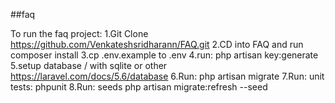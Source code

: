 ##faq

To run the faq project:
1.Git Clone https://github.com/Venkateshsridharann/FAQ.git
2.CD into FAQ and run composer install
3.cp .env.example to .env
4.run: php artisan key:generate
5.setup database / with sqlite or other https://laravel.com/docs/5.6/database
6.Run: php artisan migrate
7.Run: unit tests: phpunit
8.Run: seeds php artisan migrate:refresh --seed
